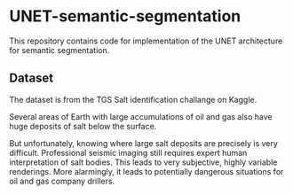 # UNET-semantic-segmentation
This repository contains code for implementation of the UNET architecture for semantic segmentation.

## Dataset
The dataset is from the TGS Salt identification challange on Kaggle.

Several areas of Earth with large accumulations of oil and gas also have huge deposits of salt below the surface.

But unfortunately, knowing where large salt deposits are precisely is very difficult. Professional seismic imaging still requires expert human interpretation of salt bodies. This leads to very subjective, highly variable renderings. More alarmingly, it leads to potentially dangerous situations for oil and gas company drillers.
